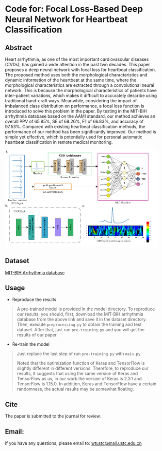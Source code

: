 # Code for: Focal Loss-Based Deep Neural Network for Heartbeat Classification
## Abstract

Heart arrhythmia, as one of the most important cardiovascular diseases (CVDs), has gained a wide attention in the past two decades. This paper proposes a deep neural network with focal loss for heartbeat classification. The proposed method uses both the morphological characteristics and dynamic information of the heartbeat at the same time, where the morphological characteristics are extracted through a convolutional neural network. This is because the morphological characteristics of patients have inter-patient variations, which makes it difficult to accurately describe using traditional hand-craft ways. Meanwhile, considering the impact of imbalanced class distribution on performance, a focal loss function is introduced to solve this problem in the paper. By testing in the MIT-BIH arrhythmia database based on the AAMI standard, our method achieves an overall PPV of 65.85%, SE of 68.26%, F1 of 66.83%, and accuracy of 97.53%. Compared with existing heartbeat classification methods, the performance of our method has been significantly improved. Our method is simple yet effective, which is potentially used for personal automatic heartbeat classification in remote medical monitoring. 

<img src="images/cnn-architecture.png" alt="diagram" style="zoom:60%;" />

## Dataset

[MIT-BIH Arrhythmia database](https://www.physionet.org/content/mitdb/1.0.0/)

## Usage

- Reproduce the results

> A pre-trained model is provided in the model directory. To reproduce our results, you should, first, download the MIT-BIH arrhythmia database from the above link and save it in the dataset directory. Then, execute  `preprocessing.py` to obtain the training and test dataset. After that, just run `pre-training.py` and you will get the results of our paper.

- Re-train the model

> Just replace the last step of run `pre-training.py` with `main.py`.
>
> Noted that the optimization function of Keras and TensorFlow is slightly different in different versions. Therefore, to reproduce our results, it suggests that using the same version of Keras and TensorFlow as us, in our work the version of Keras is  2.3.1 and TensorFlow is 1.15.0. In addition, Keras and TensorFlow have a certain randomness, the actual results may be somewhat floating.  

## Cite

The paper is submitted to the journal for review. 

## Email:

If you have any questions, please email to: [wtustc@mail.ustc.edu.cn](mailto:wtustc@mail.ustc.edu.cn)
